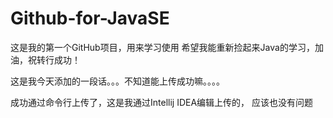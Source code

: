 # Github-for-JavaSE
这是我的第一个GitHub项目，用来学习使用
希望我能重新捡起来Java的学习，加油，祝转行成功！

这是我今天添加的一段话。。。不知道能上传成功嘛。。。。

成功通过命令行上传了，这是我通过Intellij IDEA编辑上传的，
应该也没有问题